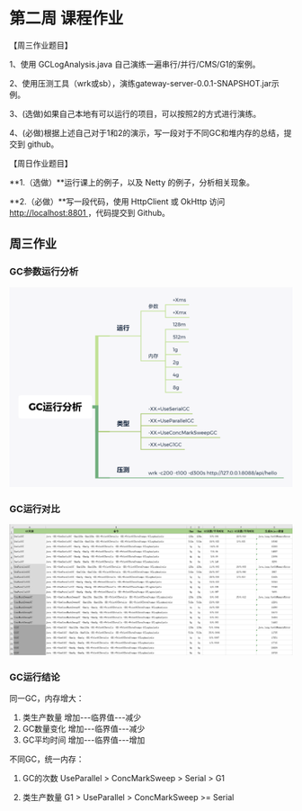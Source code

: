 # 第二周 课程作业

【周三作业题目】

1、使用 GCLogAnalysis.java 自己演练一遍串行/并行/CMS/G1的案例。 

2、使用压测工具（wrk或sb），演练gateway-server-0.0.1-SNAPSHOT.jar示例。 

3、(选做)如果自己本地有可以运行的项目，可以按照2的方式进行演练。 

4、(必做)根据上述自己对于1和2的演示，写一段对于不同GC和堆内存的总结，提交到 github。

【周日作业题目】

**1.（选做）**运行课上的例子，以及 Netty 的例子，分析相关现象。

**2.（必做）**写一段代码，使用 HttpClient 或 OkHttp 访问 [http://localhost:8801 ](http://localhost:8801/)，代码提交到 Github。

## 周三作业

### GC参数运行分析

![GC运行分析](homework1/GC运行分析.png)

### GC运行对比

![GCLogAnalysis运行记录](homework1/GCLogAnalysis运行记录.png)

### GC运行结论

同一GC，内存增大：

1. 类生产数量 增加---临界值---减少 
2. GC数量变化 增加---临界值---减少
3. GC平均时间 增加---临界值---增加

不同GC，统一内存：

1. GC的次数   UseParallel > ConcMarkSweep > Serial > G1 

2. 类生产数量 G1 > UseParallel > ConcMarkSweep >=  Serial